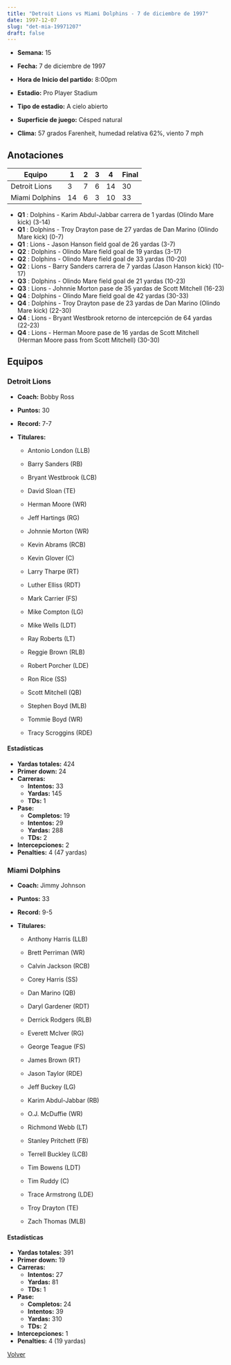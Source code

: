 ```yaml
---
title: "Detroit Lions vs Miami Dolphins - 7 de diciembre de 1997"
date: 1997-12-07
slug: "det-mia-19971207"
draft: false
---
```


* **Semana:** 15
* **Fecha:** 7 de diciembre de 1997

* **Hora de Inicio del partido:** 8:00pm
* **Estadio:** Pro Player Stadium
* **Tipo de estadio:** A cielo abierto
* **Superficie de juego:** Césped natural
* **Clima:** 57 grados Farenheit, humedad relativa 62%, viento 7 mph





## Anotaciones
| Equipo | 1 | 2 | 3 | 4 | Final |
|--------|---|---|---|---|-------|
| Detroit Lions  | 3 | 7 | 6 | 14  | 30 |
| Miami Dolphins  | 14 | 6 | 3 | 10  | 33 |
* **Q1** : Dolphins - Karim Abdul-Jabbar carrera de 1 yardas (Olindo Mare kick) (3-14)
* **Q1** : Dolphins - Troy Drayton pase de 27 yardas de Dan Marino (Olindo Mare kick) (0-7)
* **Q1** : Lions - Jason Hanson field goal de 26 yardas (3-7)
* **Q2** : Dolphins - Olindo Mare field goal de 19 yardas (3-17)
* **Q2** : Dolphins - Olindo Mare field goal de 33 yardas (10-20)
* **Q2** : Lions - Barry Sanders carrera de 7 yardas (Jason Hanson kick) (10-17)
* **Q3** : Dolphins - Olindo Mare field goal de 21 yardas (10-23)
* **Q3** : Lions - Johnnie Morton pase de 35 yardas de Scott Mitchell (16-23)
* **Q4** : Dolphins - Olindo Mare field goal de 42 yardas (30-33)
* **Q4** : Dolphins - Troy Drayton pase de 23 yardas de Dan Marino (Olindo Mare kick) (22-30)
* **Q4** : Lions - Bryant Westbrook retorno de intercepción de 64 yardas (22-23)
* **Q4** : Lions - Herman Moore pase de 16 yardas de Scott Mitchell (Herman Moore pass from Scott Mitchell) (30-30)


## Equipos


### Detroit Lions
* **Coach:** Bobby Ross
* **Puntos:** 30
* **Record:** 7-7
* **Titulares:** 

  * Antonio London (LLB) 

  * Barry Sanders (RB) 

  * Bryant Westbrook (LCB) 

  * David Sloan (TE) 

  * Herman Moore (WR) 

  * Jeff Hartings (RG) 

  * Johnnie Morton (WR) 

  * Kevin Abrams (RCB) 

  * Kevin Glover (C) 

  * Larry Tharpe (RT) 

  * Luther Elliss (RDT) 

  * Mark Carrier (FS) 

  * Mike Compton (LG) 

  * Mike Wells (LDT) 

  * Ray Roberts (LT) 

  * Reggie Brown (RLB) 

  * Robert Porcher (LDE) 

  * Ron Rice (SS) 

  * Scott Mitchell (QB) 

  * Stephen Boyd (MLB) 

  * Tommie Boyd (WR) 

  * Tracy Scroggins (RDE) 

#### Estadísticas
* **Yardas totales:** 424
* **Primer down:** 24
* **Carreras:**
  * **Intentos:** 33
  * **Yardas:** 145
  * **TDs:** 1
* **Pase:**
  * **Completos:** 19
  * **Intentos:** 29
  * **Yardas:** 288
  * **TDs:** 2
* **Intercepciones:** 2
* **Penalties:** 4 (47 yardas)

### Miami Dolphins
* **Coach:** Jimmy Johnson
* **Puntos:** 33
* **Record:** 9-5
* **Titulares:** 

  * Anthony Harris (LLB) 

  * Brett Perriman (WR) 

  * Calvin Jackson (RCB) 

  * Corey Harris (SS) 

  * Dan Marino (QB) 

  * Daryl Gardener (RDT) 

  * Derrick Rodgers (RLB) 

  * Everett McIver (RG) 

  * George Teague (FS) 

  * James Brown (RT) 

  * Jason Taylor (RDE) 

  * Jeff Buckey (LG) 

  * Karim Abdul-Jabbar (RB) 

  * O.J. McDuffie (WR) 

  * Richmond Webb (LT) 

  * Stanley Pritchett (FB) 

  * Terrell Buckley (LCB) 

  * Tim Bowens (LDT) 

  * Tim Ruddy (C) 

  * Trace Armstrong (LDE) 

  * Troy Drayton (TE) 

  * Zach Thomas (MLB) 

#### Estadísticas
* **Yardas totales:** 391
* **Primer down:** 19
* **Carreras:**
  * **Intentos:** 27
  * **Yardas:** 81
  * **TDs:** 1
* **Pase:**
  * **Completos:** 24
  * **Intentos:** 39
  * **Yardas:** 310
  * **TDs:** 2
* **Intercepciones:** 1
* **Penalties:** 4 (19 yardas)


[Volver](/historia/1997)
